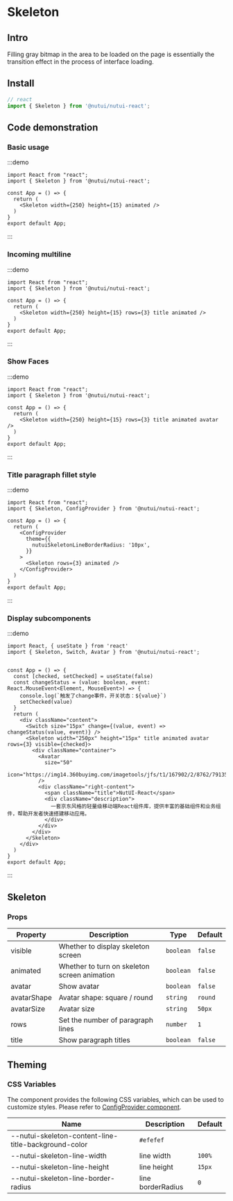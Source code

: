 # Skeleton

## Intro

Filling gray bitmap in the area to be loaded on the page is essentially the transition effect in the process of interface loading.

## Install

```ts
// react
import { Skeleton } from '@nutui/nutui-react';
```

## Code demonstration

### Basic usage

:::demo

```tsx
import React from "react";
import { Skeleton } from '@nutui/nutui-react';

const App = () => {
  return (
    <Skeleton width={250} height={15} animated />
  )
}
export default App;
```

:::

### Incoming multiline

:::demo

```tsx
import React from "react";
import { Skeleton } from '@nutui/nutui-react';

const App = () => {
  return (
    <Skeleton width={250} height={15} rows={3} title animated />
  )
}
export default App;
```

:::

### Show Faces

:::demo

```tsx
import React from "react";
import { Skeleton } from '@nutui/nutui-react';

const App = () => {
  return (
    <Skeleton width={250} height={15} rows={3} title animated avatar />
  )
}
export default App;
```

:::

### Title paragraph fillet style

:::demo

```tsx
import React from "react";
import { Skeleton, ConfigProvider } from '@nutui/nutui-react';

const App = () => {
  return (
    <ConfigProvider
      theme={{
        nutuiSkeletonLineBorderRadius: '10px',
      }}
    >
      <Skeleton rows={3} animated />
    </ConfigProvider>
  )
}
export default App;
```

:::

### Display subcomponents

:::demo

```tsx
import React, { useState } from 'react'
import { Skeleton, Switch, Avatar } from '@nutui/nutui-react';


const App = () => {
  const [checked, setChecked] = useState(false)
  const changeStatus = (value: boolean, event: React.MouseEvent<Element, MouseEvent>) => {
    console.log(`触发了change事件，开关状态：${value}`)
    setChecked(value)
  }
  return (
    <div className="content">
      <Switch size="15px" change={(value, event) => changeStatus(value, event)} />
      <Skeleton width="250px" height="15px" title animated avatar rows={3} visible={checked}>
        <div className="container">
          <Avatar
            size="50"
            icon="https://img14.360buyimg.com/imagetools/jfs/t1/167902/2/8762/791358/603742d7E9b4275e3/e09d8f9a8bf4c0ef.png"
          />
          <div className="right-content">
            <span className="title">NutUI-React</span>
            <div className="description">
              一套京东风格的轻量级移动端React组件库，提供丰富的基础组件和业务组件，帮助开发者快速搭建移动应用。
            </div>
          </div>
        </div>
      </Skeleton>
    </div>
  )
}
export default App;
```

:::

## Skeleton

### Props

| Property | Description | Type | Default |
| --- | --- | --- | --- |
| visible | Whether to display skeleton screen | `boolean` | `false` |
| animated | Whether to turn on skeleton screen animation | `boolean` | `false` |
| avatar | Show avatar | `boolean` | `false` |
| avatarShape | Avatar shape: square / round | `string` | `round` |
| avatarSize | Avatar size | `string` | `50px` |
| rows | Set the number of paragraph lines | `number` | `1` |
| title | Show paragraph titles | `boolean` | `false` |

## Theming

### CSS Variables

The component provides the following CSS variables, which can be used to customize styles. Please refer to [ConfigProvider component](#/en-US/component/configprovider).

| Name | Description | Default |
| --- | --- | --- |
| \--nutui-skeleton-content-line-title-background-color | `#efefef` |
| \--nutui-skeleton-line-width | line width | `100%` |
| \--nutui-skeleton-line-height | line height | `15px` |
| \--nutui-skeleton-line-border-radius | line borderRadius | `0` |
